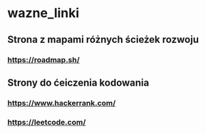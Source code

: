 # wazne_linki

## Strona z mapami różnych ścieżek rozwoju
### https://roadmap.sh/

## Strony do ćeiczenia kodowania 
### https://www.hackerrank.com/
### https://leetcode.com/
